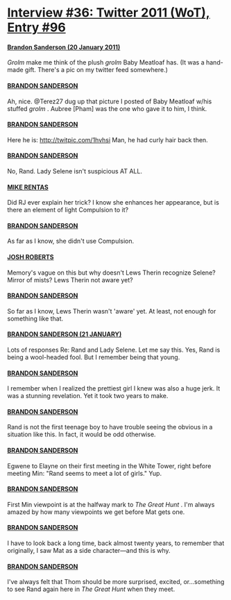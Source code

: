 # [Interview #36: Twitter 2011 (WoT), Entry #96](https://www.theoryland.com/intvmain.php?i=36#96)

#### [Brandon Sanderson (20 January 2011)](http://twitter.com/BrandSanderson/status/28185545356091392)

*Grolm*
make me think of the plush
*grolm*
Baby Meatloaf has. (It was a hand-made gift. There's a pic on my twitter feed somewhere.)

#### [BRANDON SANDERSON](http://twitter.com/BrandSanderson/status/28586349586026496)

Ah, nice. @Terez27 dug up that picture I posted of Baby Meatloaf w/his stuffed
*grolm*
. Aubree [Pham] was the one who gave it to him, I think.

#### [BRANDON SANDERSON](http://twitter.com/BrandSanderson/status/28586462110814208)

Here he is:
<http://twitpic.com/1hvhsi>
Man, he had curly hair back then.

#### [BRANDON SANDERSON](http://twitter.com/BrandSanderson/status/28190117428465665)

No, Rand. Lady Selene isn't suspicious AT ALL.

#### [MIKE RENTAS](http://twitter.com/mikerentas/status/28190900844765184)

Did RJ ever explain her trick? I know she enhances her appearance, but is there an element of light Compulsion to it?

#### [BRANDON SANDERSON](http://twitter.com/BrandSanderson/status/28581468196306945)

As far as I know, she didn't use Compulsion.

#### [JOSH ROBERTS](http://twitter.com/JoshuaDRoberts/status/28192691678351360)

Memory's vague on this but why doesn't Lews Therin recognize Selene? Mirror of mists? Lews Therin not aware yet?

#### [BRANDON SANDERSON](http://twitter.com/BrandSanderson/status/28581688598597632)

So far as I know, Lews Therin wasn't 'aware' yet. At least, not enough for something like that.

#### [BRANDON SANDERSON (21 JANUARY)](http://twitter.com/BrandSanderson/status/28552687830175744)

Lots of responses Re: Rand and Lady Selene. Let me say this. Yes, Rand is being a wool-headed fool. But I remember being that young.

#### [BRANDON SANDERSON](http://twitter.com/BrandSanderson/status/28553088663031808)

I remember when I realized the prettiest girl I knew was also a huge jerk. It was a stunning revelation. Yet it took two years to make.

#### [BRANDON SANDERSON](http://twitter.com/BrandSanderson/status/28555247458721793)

Rand is not the first teenage boy to have trouble seeing the obvious in a situation like this. In fact, it would be odd otherwise.

#### [BRANDON SANDERSON](http://twitter.com/BrandSanderson/status/28566004787318785)

Egwene to Elayne on their first meeting in the White Tower, right before meeting Min: "Rand seems to meet a lot of girls." Yup.

#### [BRANDON SANDERSON](http://twitter.com/BrandSanderson/status/28574757356052480)

First Min viewpoint is at the halfway mark to
*The Great Hunt*
. I'm always amazed by how many viewpoints we get before Mat gets one.

#### [BRANDON SANDERSON](http://twitter.com/BrandSanderson/status/28575306969260032)

I have to look back a long time, back almost twenty years, to remember that originally, I saw Mat as a side character—and this is why.

#### [BRANDON SANDERSON](http://twitter.com/BrandSanderson/status/28579803296694272)

I've always felt that Thom should be more surprised, excited, or...something to see Rand again here in
*The Great Hunt*
when they meet.

